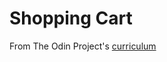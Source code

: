 # Shopping Cart

From The Odin Project's [curriculum](https://www.theodinproject.com/lessons/shopping-cart)
